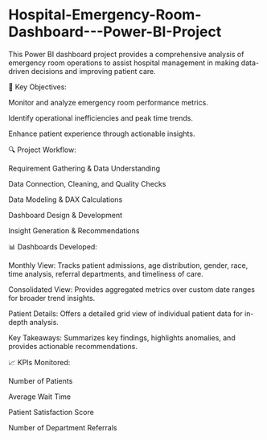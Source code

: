 # Hospital-Emergency-Room-Dashboard---Power-BI-Project
This Power BI dashboard project provides a comprehensive analysis of emergency room operations to assist hospital management in making data-driven decisions and improving patient care.


📌 Key Objectives:

Monitor and analyze emergency room performance metrics.

Identify operational inefficiencies and peak time trends.

Enhance patient experience through actionable insights.

🔍 Project Workflow:

Requirement Gathering & Data Understanding

Data Connection, Cleaning, and Quality Checks

Data Modeling & DAX Calculations

Dashboard Design & Development

Insight Generation & Recommendations

📊 Dashboards Developed:

Monthly View: Tracks patient admissions, age distribution, gender, race, time analysis, referral departments, and timeliness of care.

Consolidated View: Provides aggregated metrics over custom date ranges for broader trend insights.

Patient Details: Offers a detailed grid view of individual patient data for in-depth analysis.

Key Takeaways: Summarizes key findings, highlights anomalies, and provides actionable recommendations.

📈 KPIs Monitored:

Number of Patients

Average Wait Time

Patient Satisfaction Score

Number of Department Referrals



